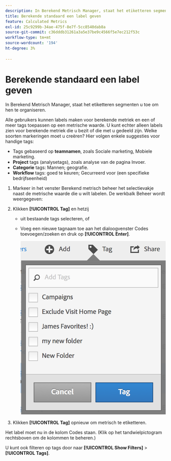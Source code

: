 ```yaml
---
description: In Berekend Metrisch Manager, staat het etiketteren segmenten u toe om hen te organiseren.
title: Berekende standaard een label geven
feature: Calculated Metrics
exl-id: 25c9299b-34ae-475f-8e7f-5cc8540dab8a
source-git-commit: c36dddb31261a3a5e37be9c4566f5e7ec212f53c
workflow-type: tm+mt
source-wordcount: '194'
ht-degree: 3%

---
```


# Berekende standaard een label geven

In Berekend Metrisch Manager, staat het etiketteren segmenten u toe om hen te organiseren.

Alle gebruikers kunnen labels maken voor berekende metriek en een of meer tags toepassen op een metrische waarde. U kunt echter alleen labels zien voor berekende metriek die u bezit of die met u gedeeld zijn. Welke soorten markeringen moet u creëren? Hier volgen enkele suggesties voor handige tags:

* Tags gebaseerd op **teamnamen**, zoals Sociale marketing, Mobiele marketing.
* **Project** tags (analysetags), zoals analyse van de pagina Invoer.
* **Categorie** tags: Mannen; geografie.
* **Workflow** tags: goed te keuren; Gecurreerd voor (een specifieke bedrijfseenheid)

1. Markeer in het venster Berekend metrisch beheer het selectievakje naast de metrische waarde die u wilt labelen. De werkbalk Beheer wordt weergegeven:
1. Klikken **[!UICONTROL Tag]** en hetzij

   * uit bestaande tags selecteren, of
   * Voeg een nieuwe tagnaam toe aan het dialoogvenster Codes toevoegen/zoeken en druk op **[!UICONTROL Enter]**.

      ![](assets/cm_add_tags.png)

1. Klikken **[!UICONTROL Tag]** opnieuw om metrisch te etiketteren.

Het label moet nu in de kolom Codes staan. (Klik op het tandwielpictogram rechtsboven om de kolommen te beheren.)

U kunt ook filteren op tags door naar **[!UICONTROL Show Filters]** > **[!UICONTROL Tags]**.
